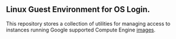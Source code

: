 ## Linux Guest Environment for OS Login.

This repository stores a collection of utilities for managing access to
instances running Google supported Compute Engine
[images](https://cloud.google.com/compute/docs/images).
